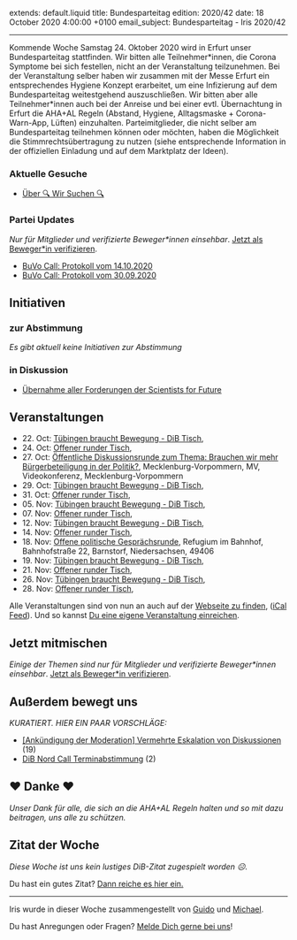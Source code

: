 
extends: default.liquid
title: Bundesparteitag
edition: 2020/42
date: 18 October 2020 4:00:00 +0100
email_subject: Bundesparteitag - Iris 2020/42

---
Kommende Woche Samstag 24. Oktober 2020 wird in Erfurt unser Bundesparteitag stattfinden. Wir bitten alle Teilnehmer\*innen, die Corona Symptome bei sich festellen, nicht an der Veranstaltung teilzunehmen.
Bei der Veranstaltung selber haben wir zusammen mit der Messe Erfurt ein entsprechendes Hygiene Konzept erarbeitet, um eine Infizierung auf dem Bundesparteitag weitestgehend auszuschließen.
Wir bitten aber alle Teilnehmer\*innen auch bei der Anreise und bei einer evtl. Übernachtung in Erfurt die AHA+AL Regeln (Abstand, Hygiene, Alltagsmaske + Corona-Warn-App, Lüften) einzuhalten.
Parteimitglieder, die nicht selber am Bundesparteitag teilnehmen können oder möchten, haben die Möglichkeit die Stimmrechtsübertragung zu nutzen (siehe entsprechende Information in der offiziellen Einladung und auf dem Marktplatz der Ideen). 

### Aktuelle Gesuche

 - [Über 🔍 Wir Suchen 🔍](https://marktplatz.bewegung.jetzt/t/ueber-wir-suchen/8837)

### Partei Updates

_Nur für Mitglieder und verifizierte Beweger\*innen einsehbar_. [Jetzt als Beweger\*in verifizieren](https://bewegung.jetzt/bewegerin-werden/).

 - [BuVo Call: Protokoll vom 14.10.2020](https://marktplatz.bewegung.jetzt/t/buvo-call-protokoll-vom-14-10-2020/35971)
 - [BuVo Call: Protokoll vom 30.09.2020](https://marktplatz.bewegung.jetzt/t/buvo-call-protokoll-vom-30-09-2020/35635)

## Initiativen

### zur Abstimmung
_Es gibt aktuell keine Initiativen zur Abstimmung_

### in Diskussion
 - [Übernahme aller Forderungen der Scientists for Future](https://abstimmen.bewegung.jetzt/initiative/304-ubernahme-aller-forderungen-der-scientists-for-future)


## Veranstaltungen

 - 22.&nbsp;Oct: [Tübingen braucht Bewegung - DiB Tisch](https://bewegung.jetzt/veranstaltungen/tuebingen-braucht-bewegung-dib-tisch-2-2020-10-22/), 
 - 24.&nbsp;Oct: [Offener runder Tisch](https://bewegung.jetzt/veranstaltungen/offener-runder-tisch-2020-10-24/), 
 - 27.&nbsp;Oct: [Öffentliche Diskussionsrunde zum Thema: Brauchen wir mehr Bürgerbeteiligung in der Politik?](https://bewegung.jetzt/veranstaltungen/oeffentliche-diskussionsrunde-zum-thema-brauchen-wir-lobbyismus/), Mecklenburg-Vorpommern, MV, Videokonferenz, Mecklenburg-Vorpommern
 - 29.&nbsp;Oct: [Tübingen braucht Bewegung - DiB Tisch](https://bewegung.jetzt/veranstaltungen/tuebingen-braucht-bewegung-dib-tisch-2-2020-10-29/), 
 - 31.&nbsp;Oct: [Offener runder Tisch](https://bewegung.jetzt/veranstaltungen/offener-runder-tisch-2020-10-31/), 
 - 05.&nbsp;Nov: [Tübingen braucht Bewegung - DiB Tisch](https://bewegung.jetzt/veranstaltungen/tuebingen-braucht-bewegung-dib-tisch-2-2020-11-05/), 
 - 07.&nbsp;Nov: [Offener runder Tisch](https://bewegung.jetzt/veranstaltungen/offener-runder-tisch-2020-11-07/), 
 - 12.&nbsp;Nov: [Tübingen braucht Bewegung - DiB Tisch](https://bewegung.jetzt/veranstaltungen/tuebingen-braucht-bewegung-dib-tisch-2-2020-11-12/), 
 - 14.&nbsp;Nov: [Offener runder Tisch](https://bewegung.jetzt/veranstaltungen/offener-runder-tisch-2020-11-14/), 
 - 18.&nbsp;Nov: [Offene politische Gesprächsrunde](https://bewegung.jetzt/veranstaltungen/offene-politische-gespraechsrunde-2020-11-18/), Refugium im Bahnhof, Bahnhofstraße 22, Barnstorf, Niedersachsen, 49406
 - 19.&nbsp;Nov: [Tübingen braucht Bewegung - DiB Tisch](https://bewegung.jetzt/veranstaltungen/tuebingen-braucht-bewegung-dib-tisch-2-2020-11-19/), 
 - 21.&nbsp;Nov: [Offener runder Tisch](https://bewegung.jetzt/veranstaltungen/offener-runder-tisch-2020-11-21/), 
 - 26.&nbsp;Nov: [Tübingen braucht Bewegung - DiB Tisch](https://bewegung.jetzt/veranstaltungen/tuebingen-braucht-bewegung-dib-tisch-2-2020-11-26/), 
 - 28.&nbsp;Nov: [Offener runder Tisch](https://bewegung.jetzt/veranstaltungen/offener-runder-tisch-2020-11-28/), 


Alle Veranstaltungen sind von nun an auch auf der [Webseite zu finden](https://bewegung.jetzt/veranstaltungen/), ([iCal Feed](https://bewegung.jetzt/?ical=1)). Und so kannst [Du eine eigene Veranstaltung einreichen](https://marktplatz.bewegung.jetzt/t/eine-veranstaltung-auf-der-webseite-einreichen/21379).

## Jetzt mitmischen

_Einige der Themen sind nur für Mitglieder und verifizierte Beweger\*innen einsehbar_. [Jetzt als Beweger\*in verifizieren](https://bewegung.jetzt/bewegerin-werden/).


## Außerdem bewegt uns

_KURATIERT. HIER EIN PAAR VORSCHLÄGE:_
 - [[Ankündigung der Moderation] Vermehrte Eskalation von Diskussionen](https://marktplatz.bewegung.jetzt/t/ankuendigung-der-moderation-vermehrte-eskalation-von-diskussionen/35996) (19)
 - [DiB Nord Call Terminabstimmung](https://marktplatz.bewegung.jetzt/t/dib-nord-call-terminabstimmung/35952) (2)

## ❤️ Danke ❤️
_Unser Dank für alle, die sich an die AHA+AL Regeln halten und so mit dazu beitragen, uns alle zu schützen._

## Zitat der Woche
_Diese Woche ist uns kein lustiges DiB-Zitat zugespielt worden ☹._

Du hast ein gutes Zitat? [Dann reiche es hier ein.](https://marktplatz.bewegung.jetzt/t/fortsetzung-lustige-dib-zitate/24431)


---

Iris wurde in dieser Woche zusammengestellt von [Guido](https://marktplatz.bewegung.jetzt/u/Guido/) und [Michael](https://marktplatz.bewegung.jetzt/u/MichaelVoss/).

Du hast Anregungen oder Fragen? [Melde Dich gerne bei uns](https://marktplatz.bewegung.jetzt/t/neu-iris-die-woechtliche-zusammenfasssung-zum-sonntagsbrunch/10990)!

